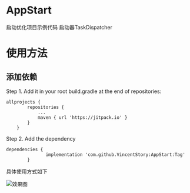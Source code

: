 # AppStart
启动优化项目示例代码
启动器TaskDispatcher

	
# 使用方法
## 添加依赖
Step 1. Add it in your root build.gradle at the end of repositories:
```
allprojects {
		repositories {
			...
			maven { url 'https://jitpack.io' }
		}
	}

``` 
Step 2. Add the dependency

```
dependencies {
	           implementation 'com.github.VincentStory:AppStart:Tag'
	    }

``` 
具体使用方式如下

![效果图](https://github.com/VincentStory/AppStart/blob/master/app/app_start.png)
